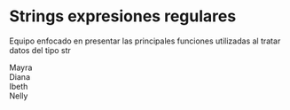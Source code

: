 # Strings expresiones regulares
Equipo enfocado en presentar las principales funciones utilizadas al tratar datos del tipo str 

Mayra  
Diana   
Ibeth  
Nelly  
